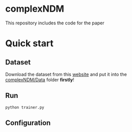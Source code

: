 # complexNDM
This repository includes the code for the paper
# Quick start
## Dataset
Download the dataset from this [website](https://www.kaggle.com/wkirgsn/electric-motor-temperature) and put it into the [complexNDM/Data](https://github.com/XinyuanLiao/complexNDM/Data) folder **firstly**!
## Run
```
python trainer.py
```
## Configuration

